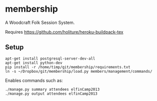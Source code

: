 membership
==========

A Woodcraft Folk Session System.


Requires https://github.com/holiture/heroku-buildpack-tex

Setup
-----
    apt-get install postgresql-server-dev-all
    apt-get install python-dev
    pip install -r /home/timp/git/membership/requirements.txt
    ln -s ~/Dropbox/git/membership/load.py members/management/commands/


Enables commands such as:

    ./manage.py summary attendees elfinCamp2013
    ./manage.py output attendees elfinCamp2013